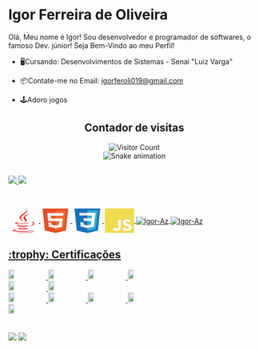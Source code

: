 # Igor Ferreira de Oliveira


Olá, Meu nome é Igor! Sou desenvolvedor e programador de softwares, o famoso Dev. júnior! Seja Bem-Vindo ao meu Perfil!


- 🖥️Cursando: Desenvolvimentos de Sistemas - Senai "Luiz Varga"

- 📦Contate-me no Email: igorferoli019@gmail.com 

- 🕹️Adoro jogos

<div align="center">
  <h2>Contador de visitas</h2> 
  
  ![Visitor Count](https://profile-counter.glitch.me/IgorOliverx/count.svg)  
  ![Snake animation](https://github.com/odirlei-assis/odirlei-assis/blob/output/github-contribution-grid-snake.svg)
  
</div>
    <br>

<div>
<a href="https://beacons.ai/IgorOliverX">
<img height="180em" src="https://github-readme-stats.vercel.app/api?username=IgorOliverX&show_icons=true&theme=dracula&include_all_commits=true&count_private=true"/>
<img height="180em" src="https://github-readme-stats.vercel.app/api/top-langs/?username=IgorOliverX&layout=compact&langs_count=16&theme-dracula"/>
</div>
  
  
  ##
  <div style="display: inline_block"><br>
  <img align="center" alt="Igor-Java" height="50" width="60" src="https://raw.githubusercontent.com/devicons/devicon/master/icons/java/java-plain.svg">
  <img align="center" alt="Igor-HTML" height="50" width="60" src="https://raw.githubusercontent.com/devicons/devicon/master/icons/html5/html5-original.svg">
  <img align="center" alt="Igor-CSS" height="50" width="60" src="https://raw.githubusercontent.com/devicons/devicon/master/icons/css3/css3-original.svg">
      <img align="center" alt="Igor-Js" height="50" width="60" src="https://raw.githubusercontent.com/devicons/devicon/master/icons/javascript/javascript-plain.svg">
          <img align="center" alt="Igor-Az" height="50" width="60" src="https://cdn.jsdelivr.net/gh/devicons/devicon/icons/azure/azure-original-wordmark.svg">
      <img align="center" alt="Igor-Az" height="50" width="60" src="https://cdn.jsdelivr.net/gh/devicons/devicon/icons/googlecloud/googlecloud-original.svg">
    
    


 
  ##
  
  <div>
  <h2>:trophy: Certificações</h2>
  
   <a href="https://www.cloudskillsboost.google/public_profiles/887229a2-88da-4d76-85a4-ba0f3035136d/badges/3379522" target="blank">
    <img width="15%" height="15%"  src="https://cdn.qwiklabs.com/s2qZHGhb5WkVBHBsNTaV7AO%2FMMjWpvt%2FAoA96EBH6yU%3D"/>
  </a>
  
  <a href="https://www.cloudskillsboost.google/public_profiles/887229a2-88da-4d76-85a4-ba0f3035136d/badges/3363377" target="blank">
    <img width="15%" height="15%"  src="https://cdn.qwiklabs.com/6QsPX5Wdg0eHWFed3ZKTbX2c88yVFGgaWPlYt%2BJdp4Q%3D"/>
  </a>

  <a href="https://www.cloudskillsboost.google/public_profiles/887229a2-88da-4d76-85a4-ba0f3035136d/badges/3286792" target="blank">
    <img width="15%" height="15%"  src="https://cdn.qwiklabs.com/TbOoOcpQdNxRawSvSE3K5cbakxBmki8F%2FgjwN6yKY98%3D"/>
  </a>
  
  
  <a href="https://www.cloudskillsboost.google/public_profiles/887229a2-88da-4d76-85a4-ba0f3035136d/badges/3314930" target="blank">
    <img width="15%" height="15%"  src="https://cdn.qwiklabs.com/SOUHCWvev6HmfC5QztXJd%2BCkSK8%2B3WGWg%2BF%2Fww%2FfqXA%3D"/>
  </a>
    <br>
     <a href="https://www.cloudskillsboost.google/public_profiles/887229a2-88da-4d76-85a4-ba0f3035136d/badges/3455197" target="blank">
    <img width="15%" height="15%"  src="https://cdn.qwiklabs.com/OT8k8pRRu%2ForDqpfuMIwyglzX14PyLPFHd2FNRS0Ifc%3D"/>
  </a>
     <a href="https://www.cloudskillsboost.google/public_profiles/887229a2-88da-4d76-85a4-ba0f3035136d/badges/3455828" target="blank">
    <img width="15%" height="15%"  src="https://cdn.qwiklabs.com/TYsbgZP55%2Br0JRwSj7I0KVyycYhxQ9CU5zOn85CHGLM%3D"/>
  </a>
    
    
  <br/>
    
  <a href="https://www.cloudskillsboost.google/public_profiles/887229a2-88da-4d76-85a4-ba0f3035136d/badges/3359778" target="blank">
    <img width="15%" height="15%"  src="https://cdn.qwiklabs.com/SH1cI5cBW%2FIn5JzT%2FYwBsYDwtoiL8%2FIQynRtLER9ZXo%3D"/>
  </a>
    
  <a href="https://www.cloudskillsboost.google/public_profiles/887229a2-88da-4d76-85a4-ba0f3035136d/badges/3287223" target="blank">
    <img width="15%" height="15%"  src="https://cdn.qwiklabs.com/UN5UNuQlLtHvuwqTCzRlf%2F7i6Z7kJQUiUqn%2FBjYYPpQ%3D"/>
  </a>
    <a href="https://www.cloudskillsboost.google/public_profiles/887229a2-88da-4d76-85a4-ba0f3035136d/badges/3415379" target="blank">
    <img width="15%" height="15%"  src="https://cdn.qwiklabs.com/hEIj6jHQDLEDfX3gc5gKJwLTSDsTICa28MOKU4DPdfo%3D"/>
  </a>
    <a href="https://www.cloudskillsboost.google/public_profiles/887229a2-88da-4d76-85a4-ba0f3035136d/badges/3415956" target="blank">
    <img width="15%" height="15%"  src="https://cdn.qwiklabs.com/Eg%2FSbOy66StYJSJgDWYLrHAMVb%2F28ZfyndLzHYtQPeA%3D"/>
  </a>
    <br>
    <a href="https://www.gohorsecertification.com.br" target="blank">
    <img width="15%" height="15%"  src="https://mlohrktvfr9b.i.optimole.com/cb:tVDx~16b5e/w:600/h:600/q:mauto/https://www.nerdstickers.com.br/wp-content/uploads/2020/12/adesivo-extreme-go-horse-ns.png"/>
  </a>
   
    
    



  


  </br>
      </br>
          </br>
  <div> 
  <a href = "mailto:igorferoli019@gmail.com"><img src="https://img.shields.io/badge/-Gmail-%23333?style=for-the-badge&logo=gmail&logoColor=red" target="_blank"></a>
  <a href="https://www.linkedin.com/in/igor-oliveira-69a556246" target="_blank"><img src="https://img.shields.io/badge/-LinkedIn-%230077B5?style=for-the-badge&logo=linkedin&logoColor=white" target="_blank"></a> 
  
</div>


 
  
